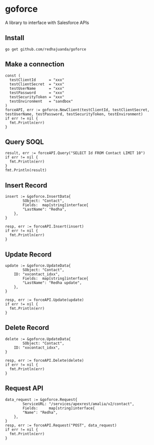 # goforce
A library to interface with Salesforce APIs

## Install 

```go get github.com/redhajuanda/goforce```

## Make a connection

```
const (
  testClientId      = "xxx"
  testClientSecret  = "xxx"
  testUserName      = "xxx"
  testPassword      = "xxx"
  testSecurityToken = "xxx"
  testEnvironment   = "sandbox"
)
forceAPI, err := goforce.NewClient(testClientId, testClientSecret, testUserName, testPassword, testSecurityToken, testEnvironment)
if err != nil {
  fmt.Println(err)
}
```

## Query SOQL

```
result, err := forceAPI.Query("SELECT Id FROM Contact LIMIT 10")
if err != nil {
  fmt.Println(err)
}
fmt.Println(result)
```

## Insert Record 
```
insert := &goforce.InsertData{
		SObject: "Contact",
		Fields:  map[string]interface{
        "LastName": "Redha",
    },
}

resp, err := forceAPI.Insert(insert)
if err != nil {
  fmt.Println(err)
}
```

## Update Record 
```
update := &goforce.UpdateData{
		SObject: "Contact",
    ID: "xxcontact_idxx",
		Fields:  map[string]interface{
        "LastName": "Redha update",
    },
}

resp, err := forceAPI.Update(update)
if err != nil {
  fmt.Println(err)
}
```

## Delete Record 
```
delete := &goforce.UpdateData{
		SObject: "Contact",
    ID: "xxcontact_idxx",
}

resp, err := forceAPI.Delete(delete)
if err != nil {
  fmt.Println(err)
}
```

## Request API
```
data_request := &goforce.Request{
		ServiceURL: "/services/apexrest/amalia/v2/contact",
		Fields:     map[string]interface{
        "Name": "Redha",
    },
}
resp, err := forceAPI.Request("POST", data_request)
if err != nil {
  fmt.Println(err)
}
```
